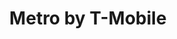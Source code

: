 ---
title: "Metro by T-Mobile"
url: /pontiac/metro-by-t-mobile-university-drive/
shop: mobile phone
---